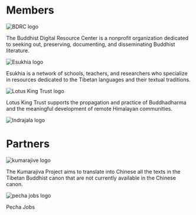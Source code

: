 # Members

![BDRC logo](https://user-images.githubusercontent.com/51434640/187228229-52b42790-4868-4cb6-bc33-cfe5cf67d2e0.png)

The Buddhist Digital Resource Center is a nonprofit organization dedicated to seeking out, preserving, documenting, and disseminating Buddhist literature.

![Esukhia logo](https://user-images.githubusercontent.com/51434640/187224283-66860083-620a-4bc9-9c7f-ef71d60ae4a2.png)

Esukhia is a network of schools, teachers, and researchers who specialize in resources dedicated to the Tibetan languages and their textual traditions.

![Lotus King Trust logo](https://user-images.githubusercontent.com/51434640/187227822-a3496770-b21f-4351-b223-a718cead367f.png)

Lotus King Trust supports the propagation and practice of Buddhadharma and the meaningful development of remote Himalayan communities.

![Indrajala logo](https://user-images.githubusercontent.com/51434640/194329264-3c222a42-4649-4610-9a35-82deee2bd188.png)


# Partners

![kumarajive logo](https://user-images.githubusercontent.com/51434640/187229430-aaccfd84-b3d8-4323-9c27-c69a9ec2a67b.png)

The Kumarajiva Project aims to translate into Chinese all the texts in the Tibetan Buddhist canon that are not currently available in the Chinese canon.

![pecha jobs logo](https://user-images.githubusercontent.com/51434640/187231195-122c9d8e-86fe-49e8-9b69-793fcdedcfe0.png)

Pecha Jobs


